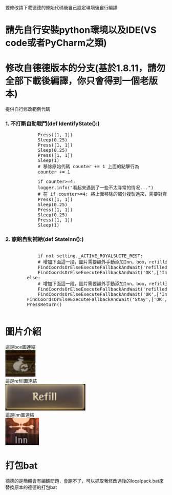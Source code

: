 要修改請下載德德的原始代碼後自己設定環境後自行編譯
# 請先自行安裝python環境以及IDE(VS code或者PyCharm之類)
# 修改自德德版本的分支(基於1.8.11，請勿全部下載後編譯，你只會得到一個老版本)
提供自行修改範例代碼
### 1. 不打斷自動戰鬥(def IdentifyState():)
<pre>
	        Press([1, 1])
            Sleep(0.25)
            Press([1, 1])
            Sleep(0.25)
            Press([1, 1])
            Sleep(1)
			# 移除原始代碼 counter += 1 上面的點擊行為
            counter += 1
</pre>

<pre>
	        if counter>=4:
			logger.info("看起来遇到了一些不太寻常的情况...")
			# 在 if counter>=4: 將上面移除的部分複製過來，需要對齊
            Press([1, 1])
            Sleep(0.25)
            Press([1, 1])
            Sleep(0.25)
            Press([1, 1])
            Sleep(1)
</pre>

### 2. 旅館自動補給(def StateInn():)
<pre> 
	        if not setting._ACTIVE_ROYALSUITE_REST:
			# 增加下面這一段，圖片需要額外手動添加Inn，box，refill至原始碼文件下的resoure/image資料夾下
            FindCoordsOrElseExecuteFallbackAndWait('refilled', ['Inn', 'box', 'refill', 'OK', [1, 1]], 2)
            FindCoordsOrElseExecuteFallbackAndWait('OK',['Inn','Stay','Economy',[1,1]],2)
        else:
			# 增加下面這一段，圖片需要額外手動添加Inn，box，refill至原始碼文件下的resoure/image資料夾下
            FindCoordsOrElseExecuteFallbackAndWait('refilled', ['Inn', 'box', 'refill', 'OK', [1, 1]], 2)
            FindCoordsOrElseExecuteFallbackAndWait('OK',['Inn','Stay','royalsuite',[1,1]],2)
        FindCoordsOrElseExecuteFallbackAndWait('Stay',['OK',[299,1464]],2)
		PressReturn()
 </pre>
# 圖片介紹
這是box圖連結  
![box](resources/images/box.png)  
這是refill圖連結  
![refill](resources/images/refill.png)  
這是Inn圖連結  
![Inn](resources/images/Inn.png)
# 打包bat
德德的是簡體會有編碼問題，會跑不了，可以抓取我修改過後的localpack.bat來替換原本的德德的打包bat
